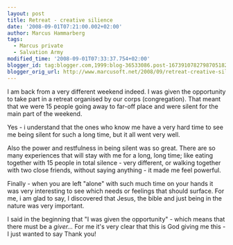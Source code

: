 ```yaml
---
layout: post
title: Retreat - creative silience
date: '2008-09-01T07:21:00.002+02:00'
author: Marcus Hammarberg
tags:
  - Marcus private
  - Salvation Army
modified_time: '2008-09-01T07:33:37.754+02:00'
blogger_id: tag:blogger.com,1999:blog-36533086.post-1673910782798705182
blogger_orig_url: http://www.marcusoft.net/2008/09/retreat-creative-silience.html
---
```


I am
back from a very different weekend indeed. I was given the opportunity
to take part in a retreat organised by our corps (congregation). That
meant that we were 15 people going away to far-off place and were silent
for the main part of the weekend.

Yes - i understand that the ones who know me have a very hard time to
see me being silent for such a long time, but it all went very well.

Also the power and restfulness in being silent was so great. There are
so many experiences that will stay with me for a long, long time; like
eating together with 15 people in total silence - very different, or
walking together with two close friends, without saying anything - it
made me feel powerful.

Finally - when you are left "alone" with such much time on your hands it
was very interesting to see which needs or feelings that should surface.
For me, i am glad to say, I discovered that Jesus, the bible and just
being in the nature was very important.

I said in the beginning that "I was given the opportunity" - which means
that there must be a *giver...* For me it's very clear that this is God
giving me this - I just wanted to say Thank you!
